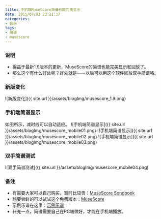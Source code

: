 ```yaml
---
title: 手机端MuseScore简谱也能完美显示
date: 2015/07/03 23:21:37
categories: 
- 音乐
tags: 
- 简谱
- musescore
---
```


### 说明
* 得益于最新1.9版本的更新，MuseScore的简谱也能完美显示和回放了。
* 那么这个有什么好处呢？好处就是——以后可以用这个软件回放双手简谱咯。

### 新版变化
![新版变化]({{ site.url }}/assets/blogImg/musescore_1.9.png)
<!--more-->

### 手机端简谱显示
如图所示，减时线可以自动适应。
![手机端简谱显示]({{ site.url }}/assets/blogImg/musescore_mobile01.png)
![手机端简谱显示]({{ site.url }}/assets/blogImg/musescore_mobile02.png)
![手机端简谱显示]({{ site.url }}/assets/blogImg/musescore_mobile03.png)

### 双手简谱测试
![双手简谱测试]({{ site.url }}/assets/blogImg/musescore_mobile04.png)

### 备注
* 有需要大家可以自己购买，暂时比较贵：[MuseScore Songbook](https://play.google.com/store/apps/details?id=com.musescore.player)
* 想要尝鲜的可以试试这个免费版本：[MuseScore](https://play.google.com/store/apps/details?id=com.musescore.playerlite)
* 示例乐谱在这里：[示例乐谱](https://musescore.com/user/73849/scores/1021351)
* 补充一点，简谱需要自己在PC端做好，才能在手机端播放。
